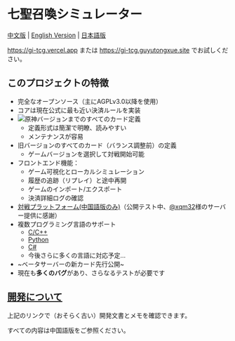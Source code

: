 # 七聖召喚シミュレーター

[中文版](./README.md)  | [English Version](./README.en.md) | [日本語版](./README.jp.md)

https://gi-tcg.vercel.app または https://gi-tcg.guyutongxue.site でお試しください。

## このプロジェクトの特徴

- 完全なオープンソース（主にAGPLv3.0以降を使用）
- コアは現在公式に最も近い決済ルールを実装
- ![原神バージョン](https://img.shields.io/badge/dynamic/json?url=https%3A%2F%2Fgi.xqm32.org%2Fapi%2Fversion&query=%24.currentGameVersion&label=%e5%8e%9f%e7%a5%9e)までのすべてのカード定義
  - 定義形式は簡潔で明瞭、読みやすい
  - メンテナンスが容易
- 旧バージョンのすべてのカード（バランス調整前）の定義
  - ゲームバージョンを選択して対戦開始可能
- フロントエンド機能：
  - ゲーム可視化とローカルシミュレーション
  - 履歴の追跡（リプレイ）と途中再開
  - ゲームのインポート/エクスポート
  - 決済詳細ログの確認
- [対戦プラットフォーム(中国語版のみ)](https://gi.xqm32.org)（公開テスト中、[@xqm32](https://github.com/xqm32)様のサーバー提供に感謝）
- 複数プログラミング言語のサポート
  - [C/C++](./packages/cbinding/)
  - [Python](./packages/pybinding/)
  - [C#](./packages/csbinding/)
  - 今後さらに多くの言語に対応予定…
- ~ベータサーバーの新カード先行公開~
- 現在も**多くのバグ**があり、さらなるテストが必要です

## [開発について](./docs/development/README.md)

上記のリンクで（おそらく古い）開発文書とメモを確認できます。

すべての内容は中国語版をご参照ください。